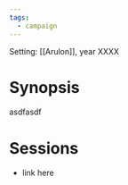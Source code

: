 ```yaml
---
tags:
  - campaign
---
```

Setting: [[Arulon]], year XXXX

# Synopsis

asdfasdf

# Sessions

- link here

